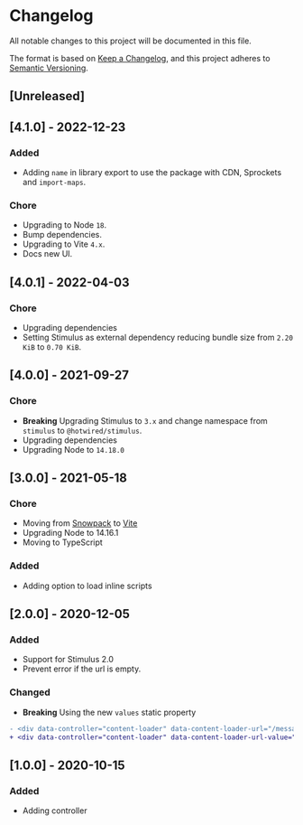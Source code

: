 # Changelog
All notable changes to this project will be documented in this file.

The format is based on [Keep a Changelog](https://keepachangelog.com/en/1.0.0/),
and this project adheres to [Semantic Versioning](https://semver.org/spec/v2.0.0.html).

## [Unreleased]

## [4.1.0] - 2022-12-23

### Added

- Adding `name` in library export to use the package with CDN, Sprockets and `import-maps`.

### Chore

- Upgrading to Node `18`.
- Bump dependencies.
- Upgrading to Vite `4.x`.
- Docs new UI.

## [4.0.1] - 2022-04-03

### Chore

- Upgrading dependencies
- Setting Stimulus as external dependency reducing bundle size from `2.20 KiB` to `0.70 KiB`.

## [4.0.0] - 2021-09-27

### Chore

- **Breaking** Upgrading Stimulus to `3.x` and change namespace from `stimulus` to `@hotwired/stimulus`.
- Upgrading dependencies
- Upgrading Node to `14.18.0`

## [3.0.0] - 2021-05-18

### Chore

- Moving from [Snowpack](https://www.snowpack.dev/) to [Vite](https://github.com/vitejs/vite)
- Upgrading Node to 14.16.1
- Moving to TypeScript

### Added

- Adding option to load inline scripts

## [2.0.0] - 2020-12-05

### Added

- Support for Stimulus 2.0
- Prevent error if the url is empty.

### Changed

- **Breaking** Using the new `values` static property

```diff
- <div data-controller="content-loader" data-content-loader-url="/message.html"></div>
+ <div data-controller="content-loader" data-content-loader-url-value="/message.html"></div>
```

## [1.0.0] - 2020-10-15

### Added

- Adding controller
